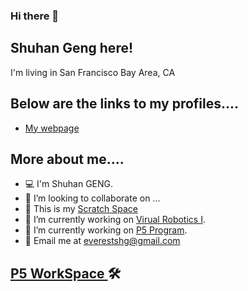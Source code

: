 ### Hi there 👋

<!--
**ShuhanGeng/shuhangeng** is a ✨ _special_ ✨ repository because its `README.md` (this file) appears on your GitHub profile.

Here are some ideas to get you started:

- 🔭 I’m currently working on ...
- 🌱 I’m currently learning ...
- 👯 I’m looking to collaborate on ...
- 🤔 I’m looking for help with ...
- 💬 Ask me about ...
- 📫 How to reach me: ...
- 😄 Pronouns: ...
- ⚡ Fun fact: ...
-->
 
## Shuhan Geng here!

I'm living in San Francisco Bay Area, CA

## Below are the links to my profiles....


- [My webpage](https://shuhangeng.github.io/shuhangeng/)


## More about me....
 
- 💻    I'm Shuhan GENG.
- 👯    I’m looking to collaborate on ...
- 🌱    This is my <a href="https://scratch.mit.edu/users/shaepa/">Scratch Space</a> 
- 🔭    I’m currently working on [Virual Robotics I](https://github.com/ShuhanCode/LavnerEducation/).
- 🔭    I’m currently working on [P5 Program](./P5-program.md).
- 📧    Email me at <a href="everestshg@gmail.com" target="_blank">everestshg@gmail.com</a>
 
## [P5 WorkSpace ](./P5-program.md) 🛠



















































































